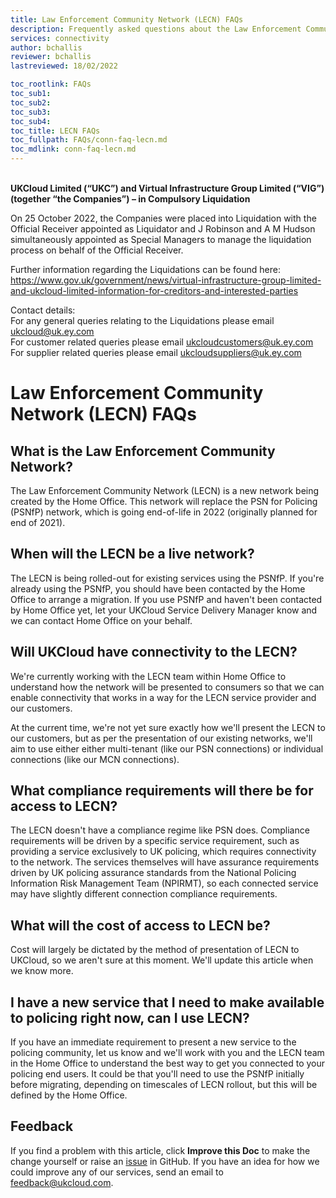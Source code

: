 ```yaml
---
title: Law Enforcement Community Network (LECN) FAQs
description: Frequently asked questions about the Law Enforcement Community Network (LECN)
services: connectivity
author: bchallis
reviewer: bchallis
lastreviewed: 18/02/2022

toc_rootlink: FAQs
toc_sub1: 
toc_sub2:
toc_sub3:
toc_sub4:
toc_title: LECN FAQs
toc_fullpath: FAQs/conn-faq-lecn.md
toc_mdlink: conn-faq-lecn.md
---
```


<br>**UKCloud Limited (“UKC”) and Virtual Infrastructure Group Limited (“VIG”) (together “the Companies”) – in Compulsory Liquidation**

On 25 October 2022, the Companies were placed into Liquidation with the Official Receiver appointed as Liquidator and J Robinson and A M Hudson simultaneously appointed as Special Managers to manage the liquidation process on behalf of the Official Receiver.

Further information regarding the Liquidations can be found here: <https://www.gov.uk/government/news/virtual-infrastructure-group-limited-and-ukcloud-limited-information-for-creditors-and-interested-parties>

Contact details:<br>
For any general queries relating to the Liquidations please email <ukcloud@uk.ey.com><br>
For customer related queries please email <ukcloudcustomers@uk.ey.com><br>
For supplier related queries please email <ukcloudsuppliers@uk.ey.com>

# Law Enforcement Community Network (LECN) FAQs

## What is the Law Enforcement Community Network?

The Law Enforcement Community Network (LECN) is a new network being created by the Home Office. This network will replace the PSN for Policing (PSNfP) network, which is going end-of-life in 2022 (originally planned for end of 2021).

## When will the LECN be a live network?

The LECN is being rolled-out for existing services using the PSNfP. If you're already using the PSNfP, you should have been contacted by the Home Office to arrange a migration. If you use PSNfP and haven't been contacted by Home Office yet, let your UKCloud Service Delivery Manager know and we can contact Home Office on your behalf.

## Will UKCloud have connectivity to the LECN?

We're currently working with the LECN team within Home Office to understand how the network will be presented to consumers so that we can enable connectivity that works in a way for the LECN service provider and our customers.

At the current time, we're not yet sure exactly how we'll present the LECN to our customers, but as per the presentation of our existing networks, we'll aim to use either either multi-tenant (like our PSN connections) or individual connections (like our MCN connections).

## What compliance requirements will there be for access to LECN?

The LECN doesn't have a compliance regime like PSN does. Compliance requirements will be driven by a specific service requirement, such as providing a service exclusively to UK policing, which requires connectivity to the network. The services themselves will have assurance requirements driven by UK policing assurance standards from the National Policing Information Risk Management Team (NPIRMT), so each connected service may have slightly different connection compliance requirements.

## What will the cost of access to LECN be?

Cost will largely be dictated by the method of presentation of LECN to UKCloud, so we aren't sure at this moment. We'll update this article when we know more.

## I have a new service that I need to make available to policing right now, can I use LECN?

If you have an immediate requirement to present a new service to the policing community, let us know and we'll work with you and the LECN team in the Home Office to understand the best way to get you connected to your policing end users. It could be that you'll need to use the PSNfP initially before migrating, depending on timescales of LECN rollout, but this will be defined by the Home Office.

## Feedback

If you find a problem with this article, click **Improve this Doc** to make the change yourself or raise an [issue](https://github.com/UKCloud/documentation/issues) in GitHub. If you have an idea for how we could improve any of our services, send an email to <feedback@ukcloud.com>.
